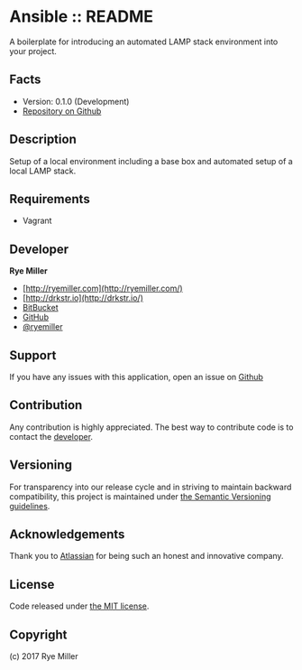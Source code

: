 Ansible :: README
=================

A boilerplate for introducing an automated LAMP stack environment into your project.


Facts
-----

 * Version: 0.1.0 (Development)
 * [Repository on Github](https://github.com/iods/vagrant)


Description
-----------

Setup of a local environment including a base box and automated setup of a local LAMP stack.


Requirements
------------

 * Vagrant

Developer
---------

**Rye Miller**

 * [http://ryemiller.com](http://ryemiller.com/)
 * [http://drkstr.io](http://drkstr.io/)
 * [BitBucket](http://bitbucket.org/adarkstar/)
 * [GitHub](http://github.com/iods/)
 * [@ryemiller](https://twitter.com/ryemiller)
 
 
Support
-------

If you have any issues with this application, open an issue on [Github](https://github.com/iods/vagrant/issues)


Contribution
------------

Any contribution is highly appreciated. The best way to contribute code is to contact the [developer](#Developer).
 
 
Versioning
----------

For transparency into our release cycle and in striving to maintain backward compatibility, this project is
maintained under [the Semantic Versioning guidelines](http://semver.org/).


Acknowledgements
----------------

Thank you to [Atlassian](http://www.atlassian.com)  for being such an honest and innovative company.


License
-------

Code released under [the MIT license](https://github.com/iods/darkstar-boilerplate/LICENSE).


Copyright
---------

(c) 2017 Rye Miller